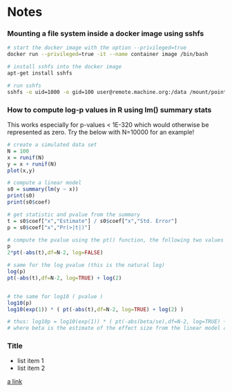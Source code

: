 # Notes

### Mounting a file system inside a docker image using sshfs

```bash
# start the docker image with the option --privileged=true
docker run --privileged=true -it --name container image /bin/bash

# install sshfs into the docker image
apt-get install sshfs

# run sshfs
sshfs -o uid=1000 -o gid=100 user@remote.machine.org:/data /mount/point
```


### How to compute log-p values in R using lm() summary stats

This works especially for p-values < 1E-320 which would otherwise be represented as zero. Try the below with N=10000 for an example!

```R
# create a simulated data set
N = 100
x = runif(N)
y = x + runif(N)
plot(x,y)

# compute a linear model
s0 = summary(lm(y ~ x))
print(s0)
print(s0$coef)

# get statistic and pvalue from the summary
t = s0$coef["x","Estimate"] / s0$coef["x","Std. Error"]
p = s0$coef["x","Pr(>|t|)"]

# compute the pvalue using the pt() function, the following two values should be identical
p
2*pt(-abs(t),df=N-2, log=FALSE)

# same for the log pvalue (this is the natural log)
log(p)
pt(-abs(t),df=N-2, log=TRUE) + log(2)


# the same for log10 ( pvalue )
log10(p)
log10(exp(1)) * ( pt(-abs(t),df=N-2, log=TRUE) + log(2) )

# thus: log10p = log10(exp(1)) * ( pt(-abs(beta/se),df=N-2, log=TRUE) + log(2) )
# where beta is the estimate of the effect size from the linear model and se its standard error 
```



### Title

* list item 1
* list item 2


[a link](http://google.com)
